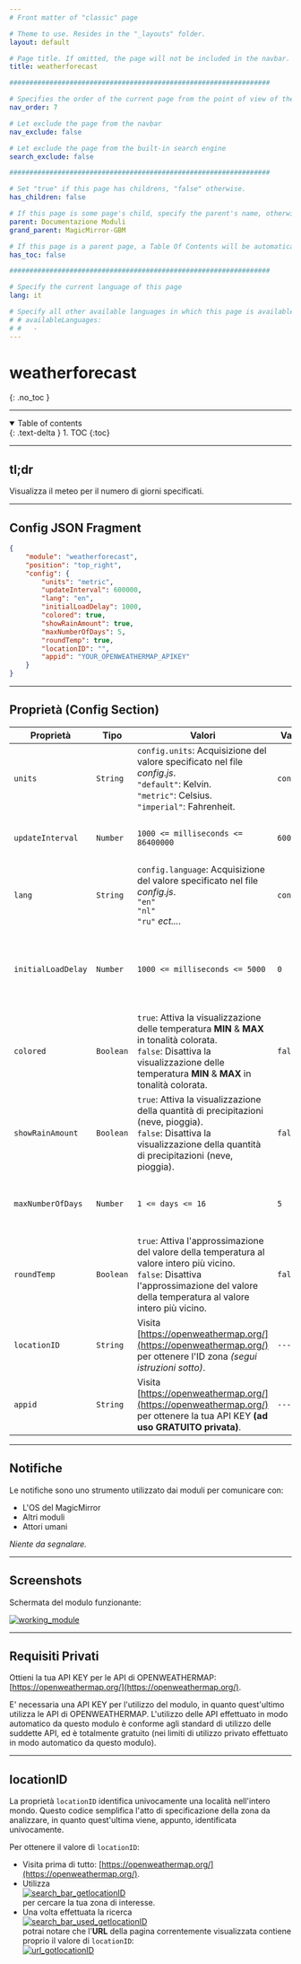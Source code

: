 ```yaml
---
# Front matter of "classic" page

# Theme to use. Resides in the "_layouts" folder.
layout: default

# Page title. If omitted, the page will not be included in the navbar.
title: weatherforecast

#################################################################

# Specifies the order of the current page from the point of view of the navbar. Can have repetition in the numbers, for parent-child hierarchies.
nav_order: 7

# Let exclude the page from the navbar
nav_exclude: false

# Let exclude the page from the built-in search engine
search_exclude: false

#################################################################

# Set "true" if this page has childrens, "false" otherwise.
has_children: false

# If this page is some page's child, specify the parent's name, otherwise comment out the option. If this page is some page's grandchild, specify grandparent's name, otherwise comment out the option.
parent: Documentazione Moduli
grand_parent: MagicMirror-GBM

# If this page is a parent page, a Table Of Contents will be automatically generated containing all related child pages. Use the option below to disable this functionality. Should always be set to "false".
has_toc: false

#################################################################

# Specify the current language of this page
lang: it

# Specify all other available languages in which this page is available. If there's no other language in addition to "lang", comment out this option.
# # availableLanguages:
# #   - 
---
```


# weatherforecast
{: .no_toc }

---

<!-- Table of contents -->
<details open markdown="block">
  <summary>
    Table of contents
  </summary>
  {: .text-delta }
1. TOC
{:toc}
</details>

---

## tl;dr

Visualizza il meteo per il numero di giorni specificati.

---

## Config JSON Fragment

```json
{
    "module": "weatherforecast",
    "position": "top_right",
    "config": {
        "units": "metric",
        "updateInterval": 600000,
        "lang": "en",
        "initialLoadDelay": 1000,
        "colored": true,
        "showRainAmount": true,
        "maxNumberOfDays": 5,
        "roundTemp": true,
        "locationID": "",
        "appid": "YOUR_OPENWEATHERMAP_APIKEY"
    }
}
```

---

## Proprietà (Config Section)

| Proprietà          | Tipo      | Valori                                                                                                                                                                                           | Valore Default    | Inderogabilità | Descrizione                                                                                                  |
| ------------------ | --------- | ------------------------------------------------------------------------------------------------------------------------------------------------------------------------------------------------ | ----------------- | -------------- | ------------------------------------------------------------------------------------------------------------ |
| `units`            | `String`  | `config.units`: Acquisizione del valore specificato nel file _config.js_. <br> `"default"`: Kelvin. <br> `"metric"`: Celsius. <br> `"imperial"`: Fahrenheit.                                     | `config.units`    | `OPTIONAL`     | Unità di misura per i gradi.                                                                                 |
| `updateInterval`   | `Number`  | `1000 <= milliseconds <= 86400000`                                                                                                                                                               | `600000`          | `OPTIONAL`     | Frequenza di aggiornamento / richiesta contenuti aggiornati.                                                 |
| `lang`             | `String`  | `config.language`: Acquisizione del valore specificato nel file _config.js_. <br> `"en"` <br> `"nl"` <br> `"ru"` _ect..._.                                                                       | `config.language` | `OPTIONAL`     | Lingua per la visualizzazione del nome dei giorni della settimana.                                           |
| `initialLoadDelay` | `Number`  | `1000 <= milliseconds <= 5000`                                                                                                                                                                   | `0`               | `OPTIONAL`     | Delay di sicurezza prima di avviare il caricamento di questo modulo durante la fase di boot del MagicMirror. |
| `colored`          | `Boolean` | `true`: Attiva la visualizzazione delle temperatura __MIN__ & __MAX__ in tonalità colorata. <br> `false`: Disattiva la visualizzazione delle temperatura __MIN__ & __MAX__ in tonalità colorata. | `false`           | `OPTIONAL`     | Attiva la visualizzazione delle temperatura __MIN__ & __MAX__ in tonalità colorata.                          |
| `showRainAmount`   | `Boolean` | `true`: Attiva la visualizzazione della quantità di precipitazioni (neve, pioggia). <br> `false`: Disattiva la visualizzazione della quantità di precipitazioni (neve, pioggia).                 | `false`           | `OPTIONAL`     | Attiva la visualizzazione della quantità di precipitazioni (neve, pioggia).                                  |
| `maxNumberOfDays`  | `Number`  | `1 <= days <= 16`                                                                                                                                                                                | `5`               | `OPTIONAL`     | Rappresenta il numero di giorni futuri di cui richiedere le informazioni meteo.                              |
| `roundTemp`        | `Boolean` | `true`: Attiva l'approssimazione del valore della temperatura al valore intero più vicino. <br> `false`: Disattiva l'approssimazione del valore della temperatura al valore intero più vicino.   | `false`           | `OPTIONAL`     | Attiva l'approssimazione del valore della temperatura al valore intero più vicino.                           |
| `locationID`       | `String`  | Visita [https://openweathermap.org/](https://openweathermap.org/) per ottenere l'ID zona _(segui istruzioni sotto)_.                                                                             | `---`             | `REQUIRED`     | ID rappresentante univocamente la zona da analizzare per le informazioni meteo.                              |
| `appid`            | `String`  | Visita [https://openweathermap.org/](https://openweathermap.org/) per ottenere la tua API KEY __(ad uso GRATUITO privata)__.                                                                     | `---`             | `REQUIRED`     | La tua API KEY per l'utilizzo della OPENWEATHERMAP API.                                                      |

---

## Notifiche

Le notifiche sono uno strumento utilizzato dai moduli per comunicare con:

- L'OS del MagicMirror
- Altri moduli
- Attori umani

_Niente da segnalare._

---

## Screenshots

Schermata del modulo funzionante:

[![working_module](../../../assets/weatherforecast/working_module.PNG)](../../../assets/weatherforecast/working_module.PNG)

---

## Requisiti Privati

Ottieni la tua API KEY per le API di OPENWEATHERMAP: [https://openweathermap.org/](https://openweathermap.org/).

E' necessaria una API KEY per l'utilizzo del modulo, in quanto quest'ultimo
utilizza le API di OPENWEATHERMAP. L'utilizzo delle API effettuato in modo
automatico da questo modulo è conforme agli standard di utilizzo delle suddette
API, ed è totalmente gratuito (nei limiti di utilizzo privato effettuato
in modo automatico da questo modulo).

---

## locationID

La proprietà `locationID` identifica univocamente una località nell'intero mondo.
Questo codice semplifica l'atto di specificazione della zona da analizzare,
in quanto quest'ultima viene, appunto, identificata univocamente.

Per ottenere il valore di `locationID`:

- Visita prima di tutto: [https://openweathermap.org/](https://openweathermap.org/).
- Utilizza <br> [![search_bar_getlocationID](../../../assets/weather/search_bar_getlocationID.PNG)](../../../assets/weather/search_bar_getlocationID.PNG) <br>
  per cercare la tua zona di interesse.
- Una volta effettuata la ricerca <br> [![search_bar_used_getlocationID](../../../assets/weather/search_bar_used_getlocationID.PNG)](../../../assets/weather/search_bar_used_getlocationID.PNG) <br>
  potrai notare che l'__URL__ della pagina correntemente visualizzata contiene proprio
  il valore di `locationID`: <br>
  [![url_gotlocationID](../../../assets/weather/url_gotlocationID.PNG)](../../../assets/weather/url_gotlocationID.PNG)
